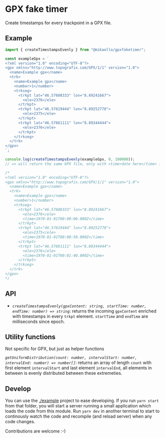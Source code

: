 # GPX fake timer

Create timestamps for every trackpoint in a GPX file.

## Example

```ts
import { createTimestampsEvenly } from "@mikaello/gpxfaketimer";

const exampleGpx = `
<?xml version="1.0" encoding="UTF-8"?>
<gpx xmlns="http://www.topografix.com/GPX/1/1" version="1.0">
  <name>Example gpx</name>
  <trk>
    <name>Example gpx</name>
    <number>1</number>
    <trkseg>
      <trkpt lat="46.57608333" lon="8.89241667">
        <ele>2376</ele>
      </trkpt>
      <trkpt lat="46.57619444" lon="8.89252778">
        <ele>2375</ele>
      </trkpt>
      <trkpt lat="46.57661111" lon="8.89344444">
        <ele>2376</ele>
      </trkpt>
    </trkseg>
  </trk>
</gpx>
`;

console.log(createTimestampsEvenly(exampleGpx, 0, 100000));
// => will return the same GPX file, only with <time>date here</time> inside every trkpt:

/*
<?xml version="1.0" encoding="UTF-8"?>
<gpx xmlns="http://www.topografix.com/GPX/1/1" version="1.0">
  <name>Example gpx</name>
  <trk>
    <name>Example gpx</name>
    <number>1</number>
    <trkseg>
      <trkpt lat="46.57608333" lon="8.89241667">
        <ele>2376</ele>
        <time>1970-01-01T00:00:00.000Z</time>
      </trkpt>
      <trkpt lat="46.57619444" lon="8.89252778">
        <ele>2375</ele>
        <time>1970-01-01T00:00:50.000Z</time>
      </trkpt>
      <trkpt lat="46.57661111" lon="8.89344444">
        <ele>2376</ele>
        <time>1970-01-01T00:01:40.000Z</time>
      </trkpt>
    </trkseg>
  </trk>
</gpx>
*/
```

## API

- _`createTimestampsEvenly(gpxContent: string, startTime: number, endTime: number) => string`_:
  returns the incoming `gpxContent` enriched with timestamps in every `trkpt`
  element. `startTime` and `endTime` are milliseconds since epoch.

## Utility functions

Not specific for GPX, but just as helper functions

_`getUniformDistribution(count: number, intervalStart: number, intervalEnd: number) => number[]`_:
returns an array of length `count` with first element `intervalStart` and last
element `intervalEnd`, all elements in between is evenly distributed between
these extremeties.

## Develop

You can use the [./example](./example) project to ease developing. If you run
`yarn start` from that folder, you will start a server running a small
application which loads the code from this module. Run `yarn dev` in another
terminal to start to continously watch the code and recompile (and reload
server) when any code changes.

Contributions are welcome :-)
